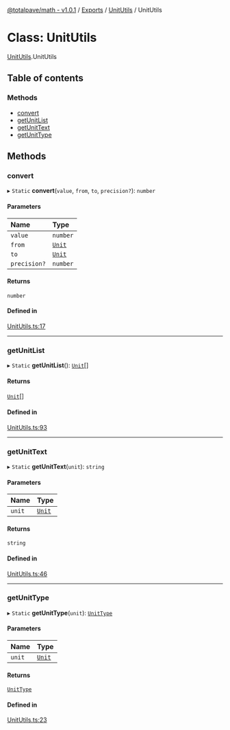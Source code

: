 [@totalpave/math - v1.0.1](../README.md) / [Exports](../modules.md) / [UnitUtils](../modules/UnitUtils.md) / UnitUtils

# Class: UnitUtils

[UnitUtils](../modules/UnitUtils.md).UnitUtils

## Table of contents

### Methods

- [convert](UnitUtils.UnitUtils-1.md#convert)
- [getUnitList](UnitUtils.UnitUtils-1.md#getunitlist)
- [getUnitText](UnitUtils.UnitUtils-1.md#getunittext)
- [getUnitType](UnitUtils.UnitUtils-1.md#getunittype)

## Methods

### convert

▸ `Static` **convert**(`value`, `from`, `to`, `precision?`): `number`

#### Parameters

| Name | Type |
| :------ | :------ |
| `value` | `number` |
| `from` | [`Unit`](../enums/Unit.Unit-1.md) |
| `to` | [`Unit`](../enums/Unit.Unit-1.md) |
| `precision?` | `number` |

#### Returns

`number`

#### Defined in

[UnitUtils.ts:17](https://github.com/totalpave/math/blob/0091020/src/UnitUtils.ts#L17)

___

### getUnitList

▸ `Static` **getUnitList**(): [`Unit`](../enums/Unit.Unit-1.md)[]

#### Returns

[`Unit`](../enums/Unit.Unit-1.md)[]

#### Defined in

[UnitUtils.ts:93](https://github.com/totalpave/math/blob/0091020/src/UnitUtils.ts#L93)

___

### getUnitText

▸ `Static` **getUnitText**(`unit`): `string`

#### Parameters

| Name | Type |
| :------ | :------ |
| `unit` | [`Unit`](../enums/Unit.Unit-1.md) |

#### Returns

`string`

#### Defined in

[UnitUtils.ts:46](https://github.com/totalpave/math/blob/0091020/src/UnitUtils.ts#L46)

___

### getUnitType

▸ `Static` **getUnitType**(`unit`): [`UnitType`](../enums/UnitType.UnitType-1.md)

#### Parameters

| Name | Type |
| :------ | :------ |
| `unit` | [`Unit`](../enums/Unit.Unit-1.md) |

#### Returns

[`UnitType`](../enums/UnitType.UnitType-1.md)

#### Defined in

[UnitUtils.ts:23](https://github.com/totalpave/math/blob/0091020/src/UnitUtils.ts#L23)
